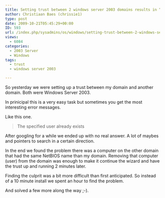 ```yaml
---
title: Setting trust between 2 windows server 2003 domains results in “The specified user already exist”
author: Christiaan Baes (chrissie1)
type: post
date: 2009-10-21T05:45:29+00:00
ID: 593
url: /index.php/sysadmins/os/windows/setting-trust-between-2-windows-server-2/
views:
  - 6084
categories:
  - 2003 Server
  - Windows
tags:
  - trust
  - windows server 2003

---
```

So yesterday we were setting up a trust between my domain and another domain. Both were Windows Server 2003. 

In prinicipal this is a very easy task but sometimes you get the most interesting error messages.

Like this one.

> The specified user already exists

After googling for a while we ended up with no real answer. A lot of maybes and pointers to search in a certain direction. 

In the end we found the problem there was a computer on the other domain that had the same NetBIOS name than my domain. Removing that computer (user) from the domain was enough to make it continue the wizard and have the trust up and running 2 minutes later. 

Finding the culprit was a bit more difficult than first anticipated. So instead of a 10 minute install we spent an hour to find the problem.
  
And solved a few more along the way ;-).